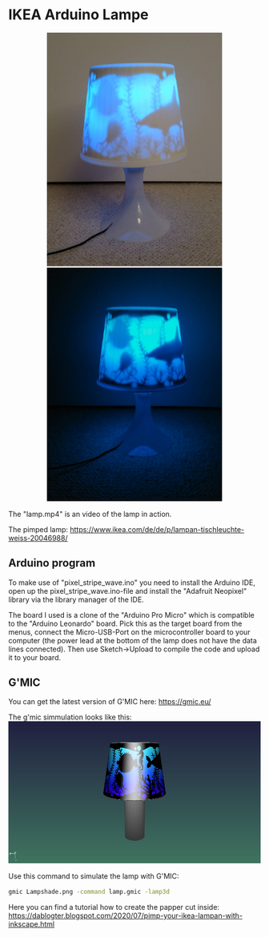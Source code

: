 # IKEA Arduino Lampe

<p align="center">
  <img src="Lamp_light.jpg" width="350" title="Lamp">
  <img src="Lamp_dark.jpg" width="350" alt="Lamp dark">
</p>

The "lamp.mp4" is an video of the lamp in action.

The pimped lamp:
https://www.ikea.com/de/de/p/lampan-tischleuchte-weiss-20046988/

## Arduino program
To make use of "pixel_stripe_wave.ino" you need to install the Arduino IDE, open up the pixel_stripe_wave.ino-file and install the "Adafruit Neopixel" library via the library manager of the IDE.

The board I used is a clone of the "Arduino Pro Micro" which is compatible to the "Arduino Leonardo" board. Pick this as the target board from the menus, connect the Micro-USB-Port on the microcontroller board to your computer (the power lead at the bottom of the lamp does not have the data lines connected). Then use Sketch->Upload to compile the code and upload it to your board.

## G'MIC
You can get the latest version of G'MIC here:
https://gmic.eu/

The g'mic simmulation looks like this:
![G'MIC](gmic_lamp.jpeg)

Use this command to simulate the lamp with G'MIC:
```bash
gmic Lampshade.png -command lamp.gmic -lamp3d
```

Here you can find a tutorial how to create the papper cut inside:
https://dablogter.blogspot.com/2020/07/pimp-your-ikea-lampan-with-inkscape.html
